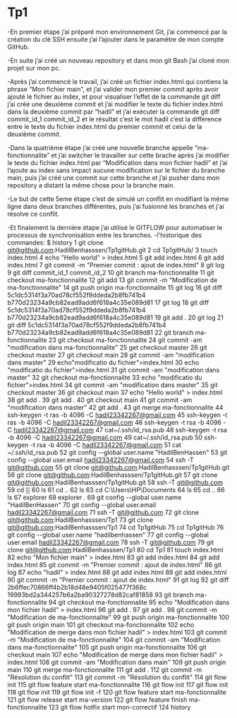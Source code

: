  # Tp1 
-En premier étape j’ai préparé mon environnement Git, j’ai commencé par la création du clé SSH ensuite j’ai l’ajouter dans le paramètre de mon compte GitHub. 

-En suite j’ai créé un nouveau repository et dans mon git Bash j’ai cloné mon projet sur mon pc. 

-Après j’ai commencé le travail, j’ai créé un fichier index.html qui contiens la phrase “Mon fichier main”, et j’ai valider mon premier commit après avoir ajouté le fichier au index, et pour visualiser l’effet de la commande git diff  j’ai créé une deuxième commit et j’ai modifier le texte du fichier index.html dans la deuxième commit par “hadil” et j’ai exécuter la commande git diff commit_id_1 commit_id_2 et le résultat c’est le mot hadil c’est la différence entre le texte du fichier index.html du premier commit et celui de la deuxième commit.  

-Dans la quatrième étape j’ai créé une nouvelle branche appelle “ma-fonctionnalite” et j’ai switcher le travailler sur cette brache après j’ai modifier le texte du fichier index.html par “Modification dans mon fichier hadil” et j’ai l’ajoute au index sans impact aucune modification sur le fichier du branche main, puis j’ai créé une commit sur cette branche et j’ai pusher dans mon repository a distant la même chose pour la branche main. 

-Le but de cette 5eme étape c’est de simulé un conflit en modifiant la même ligne dans deux branches différentes, puis j’ai fusionné les branches et j'ai résolve ce conflit.   

-Et finalement la dernière étape j’ai utilisé le GITFLOW pour automatiser le processus de synchronisation entre les branches. 
-l'historique des commandes:
$ history
    1  git clone git@github.com:HadilBenhasssen/Tp1gitHub.git
    2  cd Tp1gitHub/
    3  touch index.html
    4  echo "Hello world" > index.html
    5  git add index.html
    6  git add index.html
    7  git commit -m "Premier commit : ajout de index.html"
    8  git log
    9  git diff commit_id_1 commit_id_2
   10  git branch ma-fonctionnalite
   11  git checkout ma-fonctionnalite
   12  git add
   13  git commit -m "Modification de ma-fonctionnalite"
   14  git push origin ma-fonctionnalite
   15  git log
   16  git diff 5c1dc5314f3a70ad78cf552f9ddeda2b8fb741b4  b770d23234a9cb82ead9add6f618a4c35e089d81
   17  git log
   18  git diff 5c1dc5314f3a70ad78cf552f9ddeda2b8fb741b4  b770d23234a9cb82ead9add6f618a4c35e089d81
   19  git add .
   20  git log
   21  git diff 5c1dc5314f3a70ad78cf552f9ddeda2b8fb741b4 b770d23234a9cb82ead9add6f618a4c35e089d81
   22  git branch ma-fonctionnalite
   23  git checkout ma-fonctionnalite
   24  git commit -am "modification dans ma-fonctionnalite"
   25  get checkout master
   26  git checkout master
   27  git checkout main
   28  git commit -am "modification dans master"
   29  echo"modificatio du fichier">index.html
   30  echo "modificatio du fichier">index.html
   31  git commit -am "modification dans master"
   32  git checkout ma-fonctionnalite
   33  echo "modificatio du fichier">index.html
   34  git commit -am "modification dans master"
   35  git checkout master
   36  git checkout main
   37  echo "Hello world" > index.html
   38  git add .
   39  git add .
   40  git checkout main
   41  git commit -am "modification dans master"
   42  git add .
   43  git merge ma-fonctionnalite
   44  ssh-keygen -t ras -b 4096 -C hadil23342267@gmail.com
   45  ssh-keygen -t ras -b 4096 -C hadil23342267@gmail.com
   46  ssh-keygen -t rsa -b 4096 -C hadil23342267@gmail.com
   47  cat~/.ssh/id_rsa.pub
   48  ssh-keygen -t rsa -b 4096 -C hadil23342267@gmail.com
   49  cat~/.ssh/id_rsa.pub
   50  ssh-keygen -t rsa -b 4096 -C hadil23342267@gmail.com
   51  cat ~/.ssh/id_rsa.pub
   52  git config --global user.name "HadilBenHassen"
   53  git config --global user.email hadil23342267@gmail.com
   54  ssh -T git@github.com
   55  git clone git@github.com:HadilBenhasssen/Tp1gitHub.git
   56  git clone git@github.com:HadilBenhasssen/Tp1gitHub.git
   57  git clone git@github.com:HadilBenhasssen/Tp1gitHub.git
   58  ssh -T git@github.com
   59  cd ▒
   60  ls
   61  cd ..
   62  ls
   63  cd C:\Users\HP\Documents
   64  ls
   65  cd ..
   66  ls
   67  explorer
   68  explorer .
   69  git config --global user.name "HadilBenHassen"
   70  git config --global user.email hadil23342267@gmail.com
   71  ssh -T git@github.com
   72  git clone git@github.com:HadilBenhasssen/Tp1
   73  git clone git@github.com:HadilBenhasssen/Tp1
   74  cd Tp1gitHub
   75  cd Tp1gitHub
   76  git config --global user.name "hadilbenhassen"
   77  git config --global user.email hadil23342267@gmail.com
   78  ssh -T git@github.com
   79  git clone git@github.com:HadilBenhasssen/Tp1
   80  cd Tp1
   81  touch index.html
   82  echo "Mon fichier main" > index.html
   83  git add index.html
   84  git add index.html
   85  git commit -m "Premier commit : ajout de index.html"
   86  git log
   87  echo "hadil" > index.html
   88  git add index.html
   89  git add index.html
   90  git commit -m "Premier commit : ajout de index.html"
   91  git log
   92  git diff 2b6ffec70866ff4b2b18d48e9405f025477f368c 19993bd2a344257b6a2ba90327278d82caf81858
   93  git branch ma-fonctionnalite
   94  git checkout ma-fonctionnalite
   95  echo "Modification dans mon fichier hadil" > index.html
   96  git add .
   97  git add .
   98  git commit -m "Modification de ma-fonctionnalite"
   99  git push origin ma-fonctionnalite
  100  git push origin main
  101  git checkout ma-fonctionnalite
  102  echo "Modification de merge dans mon fichier hadil" > index.html
  103  git commit -m "Modification de ma-fonctionnalite"
  104  git commit -am "Modification dans ma-fonctionnalite"
  105  git push origin ma-fonctionnalite
  106  git checkout main
  107  echo "Modification de merge dans mon fichier hadil" > index.html
  108  git commit -am "Modification dans main"
  109  git push origin main
  110  git merge ma-fonctionnalite
  111  git add .
  112  git commit -m "Résolution du conflit"
  113  git commit -m "Résolution du conflit"
  114  git flow init
  115  git flow feature start ma-fonctionnalite
  116  git flow init
  117  git flow init
  118  git flow init
  119  git flow init -f
  120  git flow feature start ma-fonctionnalite
  121  git flow release start ma-version
  122  git flow feature finish ma-fonctionnalite
  123  git flow hotfix start mon-correctif
  124  history
